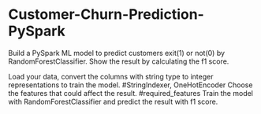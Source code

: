 # Customer-Churn-Prediction-PySpark

Build a PySpark ML model to predict customers exit(1) or not(0) by RandomForestClassifier.
Show the result by calculating the f1 score.

Load your data, convert the columns with string type to integer representations to train the model. #StringIndexer, OneHotEncoder
Choose the features that could affect the result. #required_features
Train the model with RandomForestClassifier and predict the result with f1 score.
